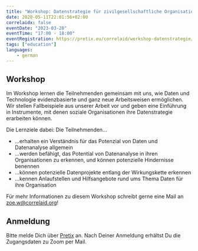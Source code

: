 ```yaml
---
title: "Workshop: Datenstrategie für zivilgesellschaftliche Organisationen"
date: 2020-05-11T22:01:56+02:00
correlaidx: false
eventDate: "2023-03-28"
eventTime: "17:00 - 18:00"
eventRegistration: https://pretix.eu/correlaid/workshop-datenstrategie/
tags: ["education"]
languages: 
    - german
---
```


## Workshop
Im Workshop lernen die Teilnehmenden gemeinsam mit uns, wie Daten und Technologie evidenzbasierte und ganz neue Arbeitsweisen ermöglichen. Wir stellen Fallbeispiele aus unserer Arbeit vor und geben eine Einführung in Instrumente, mit denen soziale Organisationen ihre Datenstrategie erarbeiten können.

Die Lernziele dabei: Die Teilnehmenden...

- ...erhalten ein Verständnis für das Potenzial von Daten und Datenanalyse allgemein
- ...werden befähigt, das Potential von Datenanalyse in ihren Organisationen zu erkennen, und können potenzielle Hindernisse benennen
- ...können potenzielle Datenprojekte entlang der Wirkungskette erkennen
- ...kennen Anlaufstellen und Hilfsangebote rund ums Thema Daten für ihre Organisation

Für mehr Informationen zu diesem Workshop schreibt gerne eine Mail an [zoe.w@correlaid.org](mailto:zoe.w@correlaid.org)!

## Anmeldung 
Bitte melde Dich über [Pretix](https://pretix.eu/correlaid/open-onboarding/) an. Nach Deiner Anmeldung erhältst Du die Zugangsdaten zu Zoom per Mail.
